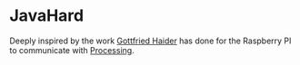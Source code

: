# JavaHard

Deeply inspired by the work [Gottfried Haider](https://github.com/gohai/processing) has done for the Raspberry PI to communicate with [Processing](http://processing.org).
